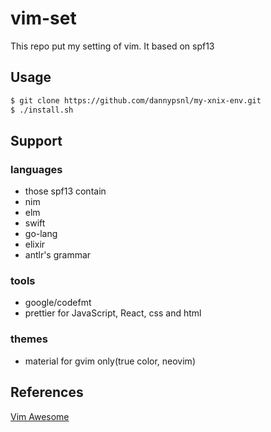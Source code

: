 # vim-set

This repo put my setting of vim.
It based on spf13

## Usage

```bash
$ git clone https://github.com/dannypsnl/my-xnix-env.git
$ ./install.sh
```

## Support

### languages

- those spf13 contain
- nim
- elm
- swift
- go-lang
- elixir
- antlr's grammar

### tools

- google/codefmt
- prettier for JavaScript, React, css and html

### themes

- material for gvim only(true color, neovim)

## References

[Vim Awesome](https://vimawesome.com/)
